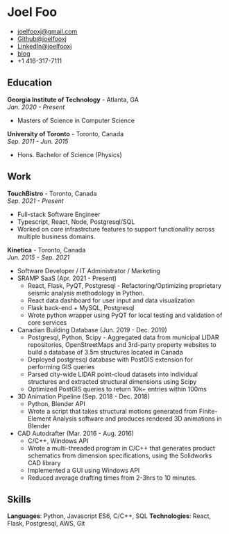 # Joel Foo 
- [joelfooxj@gmail.com](mailto:joelfooxj@gmail.com) 
- [Github@joelfooxj](https://github.com/joelfooxj) 
- [LinkedIn@joelfooxj](https://www.linkedin.com/in/joelfooxj)
- [blog](https://joelfooxj.github.io/)
- +1 416-317-7111

## Education 
**Georgia Institute of Technology** - Atlanta, GA\
*Jan. 2020 - Present* 
- Masters of Science in Computer Science  

**University of Toronto** - Toronto, Canada\
*Sep. 2011 - Jun. 2015* 
- Hons. Bachelor of Science (Physics) 

## Work
**TouchBistro** - Toronto, Canada\
*Sep. 2021 - Present*
- Full-stack Software Engineer 
- Typescript, React, Node, Postgresql/SQL
- Worked on core infrastrcture features to support functionality across multiple business domains. 

**Kinetica** - Toronto, Canada\
*Jun. 2015 - Sep. 2021*
- Software Developer / IT Administrator / Marketing 
- SRAMP SaaS (Apr. 2021 - Present) 
	+ React, Flask, PyQT, Postgresql - Refactoring/Optimizing proprietary seismic analysis methodology in Python. 
	+ React data dashboard for user input and data visualization 
	+ Flask back-end + MySQL, Postgresql 
	+ Wrote python wrapper using PyQT for local testing and validation of core services
- Canadian Building Database (Jun. 2019 - Dec. 2019) 
	+ Postgresql, Python, Scipy - Aggregated data from municipal LIDAR repositories, OpenStreetMaps and 3rd-party property websites to build a database of 3.5m structures located in Canada 
	+ Deployed postgresql database with PostGIS extension for performing GIS queries 
	+ Parsed city-wide LIDAR point-cloud datasets into individual structures and extracted structural dimensions using Scipy
	+ Optimized PostGIS queries to return 10k+ entries within 100ms
- 3D Animation Pipeline (Sep. 2018 - Dec. 2018) 
	+ Python, Blender API 
	+ Wrote a script that takes structural motions generated from Finite-Element Analysis software and produces rendered 3D animations in Blender 
- CAD Autodrafter (Mar. 2016 - Aug. 2016) 
	+ C/C++, Windows API 
	+ Wrote a multi-threaded program in C/C++ that generates product schematics from dimension specifications, using the Solidworks CAD library
	+ Implemented a GUI using Windows API 
	+ Reduced average drafting times from 2-3hrs to 10 minutes. 

## Skills
**Languages**: Python, Javascript ES6, C/C++, SQL 
**Technologies**: React, Flask, Postgresql, AWS, Git

